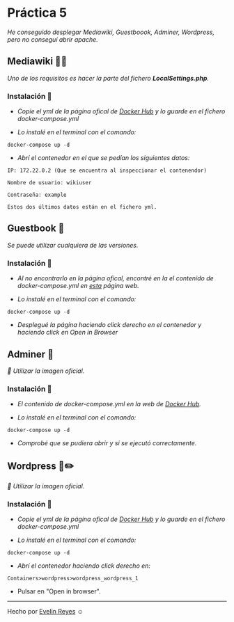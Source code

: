 # Práctica 5

_He conseguido desplegar Mediawiki, Guestboook, Adminer, Wordpress, pero no conseguí abrir apache._

## Mediawiki 📖🚀

_Uno de los requisitos es hacer la parte del fichero **LocalSettings.php**._

### Instalación 🔧

* _Copie el yml de la página ofical de [Docker Hub](https://hub.docker.com/_/mediawiki) y lo guarde en el fichero docker-compose.yml_

* _Lo instalé en el terminal con el comando:_

```
docker-compose up -d
```

* _Abrí el contenedor en el que se pedían los siguientes datos:_
```
IP: 172.22.0.2 (Que se encuentra al inspeccionar el contenendor)

Nombre de usuario: wikiuser

Contraseña: example

Estos dos últimos datos están en el fichero yml.
```

## Guestbook 🐤

_Se puede utilizar cualquiera de las versiones._

### Instalación 🔧

* _Al no encontrarlo en la página ofical, encontré en la el contenido de docker-compose.yml en [esta](https://iesgn.github.io/curso_docker_2021/sesion5/guestbook.html) página web._

* _Lo instalé en el terminal con el comando:_

```
docker-compose up -d
```

* _Desplegué la página haciendo click derecho en el contenedor y haciendo click en *Open in Browser*_

## Adminer 🐀

_💬 Utilizar la imagen oficial._

### Instalación 🔧

* _El contenido de docker-compose.yml en la web de [Docker Hub](https://hub.docker.com/_/mediawiki)._

* _Lo instalé en el terminal con el comando:_

```
docker-compose up -d
```

* _Comprobé que se pudiera abrir y si se ejecutó correctamente._

## Wordpress 📖✏️

_💬 Utilizar la imagen oficial._

### Instalación 🔧

* _Copie el yml de la página ofical de [Docker Hub](https://hub.docker.com/_/mediawiki) y lo guarde en el fichero docker-compose.yml_

* _Lo instalé en el terminal con el comando:_

```
docker-compose up -d
```

* _Abrí el contenedor haciendo click derecho en:_
```
Containers>wordpress>wordpress_wordpress_1
```

* Pulsar en "Open in browser".


---
Hecho por [Evelin Reyes](https://github.com/Eveeliin) ☺️